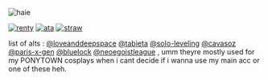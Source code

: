 ![haie](https://komarev.com/ghpvc/?username=Iukewarm&label=🐻‍❄️&color=000000)


[![renty](https://i.postimg.cc/fyHyb8mk/image-2025-05-15-013103362.png)](https://rentry.co/cradles) 
[![ata](https://i.postimg.cc/tgXgh0k7/image-2025-05-15-013517800.png)](https://rinitoshi.atabook.org)
[![straw](https://i.postimg.cc/kXK8smQy/image-2025-05-15-013730045.png)](https://lukewarms.straw.page)

  
list of alts : [@loveanddeepspace](https://github.com/loveanddeepspace) [@tabieta](https://github.com/tabieta) [@soIo-leveling](https://github.com/soIo-leveling) [@cavasoz](https://github.com/cavasos) [@paris-x-gen](https://github.com/paris-x-gen) [@blueIock](https://github.com/blueIock) [@neoegoistleague](https://github.com/neoegoistleague) , umm theyre mostly used for my PONYTOWN cosplays when i cant decide if i wanna use my main acc or one of these heh.
